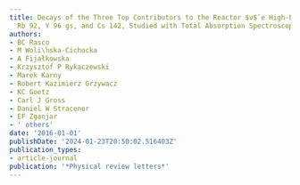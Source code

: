 ```yaml
---
title: Decays of the Three Top Contributors to the Reactor $ν$̄ e High-Energy Spectrum,
  Rb 92, Y 96 gs, and Cs 142, Studied with Total Absorption Spectroscopy
authors:
- BC Rasco
- M Woli\ŉska-Cichocka
- A Fijałkowska
- Krzysztof P Rykaczewski
- Marek Karny
- Robert Kazimierz Grzywacz
- KC Goetz
- Carl J Gross
- Daniel W Stracener
- EF Zganjar
- ' others'
date: '2016-01-01'
publishDate: '2024-01-23T20:50:02.516403Z'
publication_types:
- article-journal
publication: '*Physical review letters*'
---
```

